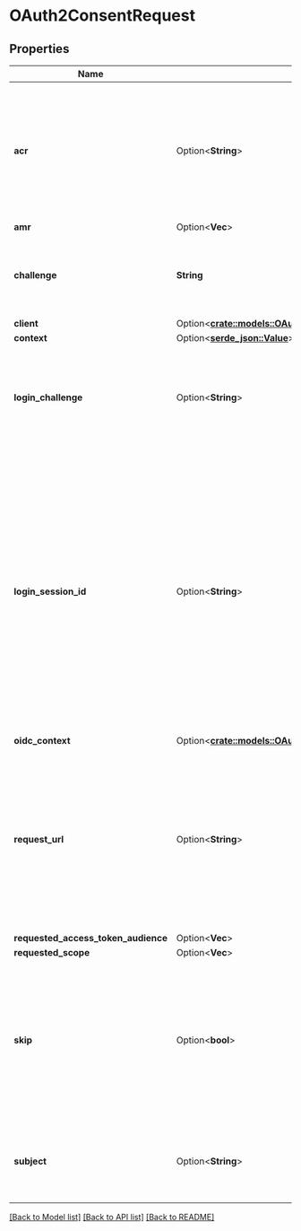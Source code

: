 # OAuth2ConsentRequest

## Properties

Name | Type | Description | Notes
------------ | ------------- | ------------- | -------------
**acr** | Option<**String**> | ACR represents the Authentication AuthorizationContext Class Reference value for this authentication session. You can use it to express that, for example, a user authenticated using two factor authentication. | [optional]
**amr** | Option<**Vec<String>**> |  | [optional]
**challenge** | **String** | ID is the identifier (\"authorization challenge\") of the consent authorization request. It is used to identify the session. | 
**client** | Option<[**crate::models::OAuth2Client**](oAuth2Client.md)> |  | [optional]
**context** | Option<[**serde_json::Value**](.md)> |  | [optional]
**login_challenge** | Option<**String**> | LoginChallenge is the login challenge this consent challenge belongs to. It can be used to associate a login and consent request in the login & consent app. | [optional]
**login_session_id** | Option<**String**> | LoginSessionID is the login session ID. If the user-agent reuses a login session (via cookie / remember flag) this ID will remain the same. If the user-agent did not have an existing authentication session (e.g. remember is false) this will be a new random value. This value is used as the \"sid\" parameter in the ID Token and in OIDC Front-/Back- channel logout. It's value can generally be used to associate consecutive login requests by a certain user. | [optional]
**oidc_context** | Option<[**crate::models::OAuth2ConsentRequestOpenIdConnectContext**](oAuth2ConsentRequestOpenIDConnectContext.md)> |  | [optional]
**request_url** | Option<**String**> | RequestURL is the original OAuth 2.0 Authorization URL requested by the OAuth 2.0 client. It is the URL which initiates the OAuth 2.0 Authorization Code or OAuth 2.0 Implicit flow. This URL is typically not needed, but might come in handy if you want to deal with additional request parameters. | [optional]
**requested_access_token_audience** | Option<**Vec<String>**> |  | [optional]
**requested_scope** | Option<**Vec<String>**> |  | [optional]
**skip** | Option<**bool**> | Skip, if true, implies that the client has requested the same scopes from the same user previously. If true, you must not ask the user to grant the requested scopes. You must however either allow or deny the consent request using the usual API call. | [optional]
**subject** | Option<**String**> | Subject is the user ID of the end-user that authenticated. Now, that end user needs to grant or deny the scope requested by the OAuth 2.0 client. | [optional]

[[Back to Model list]](../README.md#documentation-for-models) [[Back to API list]](../README.md#documentation-for-api-endpoints) [[Back to README]](../README.md)



